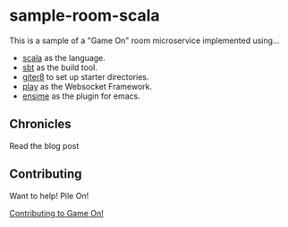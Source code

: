 # sample-room-scala

This is a sample of a "Game On" room microservice implemented using...
- [scala](http://www.scala-lang.org) as the language.
- [sbt](http://www.scala-sbt.org/) as the build tool.
- [giter8](http://www.foundweekends.org/giter8/) to set up starter directories.
- [play](https://www.playframework.com/) as the Websocket Framework.
- [ensime](http://ensime.org) as the plugin for emacs.

## Chronicles

Read the blog post

## Contributing

Want to help! Pile On!

[Contributing to Game On!](https://github.com/gameontext/gameon/blob/master/CONTRIBUTING.md)
